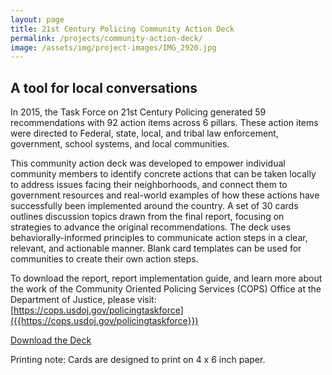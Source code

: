 ```yaml
---
layout: page
title: 21st Century Policing Community Action Deck
permalink: /projects/community-action-deck/
image: /assets/img/project-images/IMG_2920.jpg
---
```


## A tool for local conversations

In 2015, the Task Force on 21st Century Policing generated 59 recommendations with 92 action items across 6 pillars. These action items were directed to Federal, state, local, and tribal law enforcement, government, school systems, and local communities. 

This community action deck was developed to empower individual community members to identify concrete actions that can be taken locally to address issues facing their neighborhoods, and connect them to government resources and real-world examples of how these actions have successfully been implemented around the country. A set of 30 cards outlines discussion topics drawn from the final report, focusing on strategies to advance the original recommendations. The deck uses behaviorally-informed principles to communicate action steps in a clear, relevant, and actionable manner. Blank card templates can be used for communities to create their own action steps. 

To download the report, report implementation guide, and learn more about the work of the Community Oriented Policing Services (COPS) Office at the Department of Justice, please visit: [https://cops.usdoj.gov/policingtaskforce]({{https://cops.usdoj.gov/policingtaskforce}})

<a class="usa-button" href="{{site.baseurl}}/assets/files/Community Action Deck_12132016.pdf">Download the Deck</a>

Printing note: Cards are designed to print on 4 x 6 inch paper.


